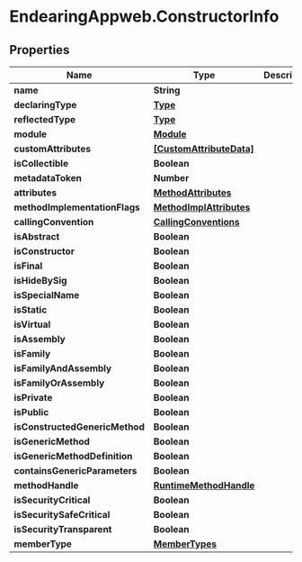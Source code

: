# EndearingAppweb.ConstructorInfo

## Properties
Name | Type | Description | Notes
------------ | ------------- | ------------- | -------------
**name** | **String** |  | [optional] 
**declaringType** | [**Type**](Type.md) |  | [optional] 
**reflectedType** | [**Type**](Type.md) |  | [optional] 
**module** | [**Module**](Module.md) |  | [optional] 
**customAttributes** | [**[CustomAttributeData]**](CustomAttributeData.md) |  | [optional] 
**isCollectible** | **Boolean** |  | [optional] 
**metadataToken** | **Number** |  | [optional] 
**attributes** | [**MethodAttributes**](MethodAttributes.md) |  | [optional] 
**methodImplementationFlags** | [**MethodImplAttributes**](MethodImplAttributes.md) |  | [optional] 
**callingConvention** | [**CallingConventions**](CallingConventions.md) |  | [optional] 
**isAbstract** | **Boolean** |  | [optional] 
**isConstructor** | **Boolean** |  | [optional] 
**isFinal** | **Boolean** |  | [optional] 
**isHideBySig** | **Boolean** |  | [optional] 
**isSpecialName** | **Boolean** |  | [optional] 
**isStatic** | **Boolean** |  | [optional] 
**isVirtual** | **Boolean** |  | [optional] 
**isAssembly** | **Boolean** |  | [optional] 
**isFamily** | **Boolean** |  | [optional] 
**isFamilyAndAssembly** | **Boolean** |  | [optional] 
**isFamilyOrAssembly** | **Boolean** |  | [optional] 
**isPrivate** | **Boolean** |  | [optional] 
**isPublic** | **Boolean** |  | [optional] 
**isConstructedGenericMethod** | **Boolean** |  | [optional] 
**isGenericMethod** | **Boolean** |  | [optional] 
**isGenericMethodDefinition** | **Boolean** |  | [optional] 
**containsGenericParameters** | **Boolean** |  | [optional] 
**methodHandle** | [**RuntimeMethodHandle**](RuntimeMethodHandle.md) |  | [optional] 
**isSecurityCritical** | **Boolean** |  | [optional] 
**isSecuritySafeCritical** | **Boolean** |  | [optional] 
**isSecurityTransparent** | **Boolean** |  | [optional] 
**memberType** | [**MemberTypes**](MemberTypes.md) |  | [optional] 
